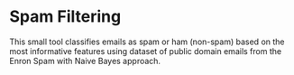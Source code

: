 # Spam Filtering

This small tool classifies emails as spam or ham (non-spam) based on the most informative features using dataset of public domain emails from the Enron Spam with Naive Bayes approach.
